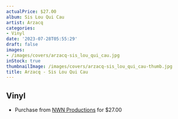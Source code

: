 ```yaml
---
actualPrice: $27.00
album: Sis Lou Qui Cau
artist: Arzacq
categories:
- Vinyl
date: '2023-07-28T05:55:29'
draft: false
images:
- /images/covers/arzacq-sis_lou_qui_cau.jpg
inStock: true
thumbnailImage: /images/covers/arzacq-sis_lou_qui_cau-thumb.jpg
title: Arzacq - Sis Lou Qui Cau
---
```


## Vinyl
* Purchase from [NWN Productions](http://shop.nwnprod.com/index.php?route=product/product&path=75&product_id=37657&sort=pd.name&order=ASC) for $27.00
